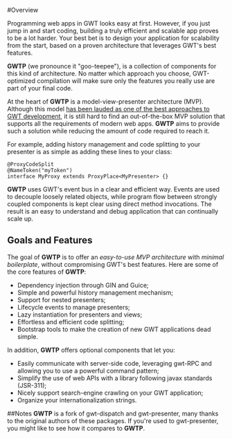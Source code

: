 #Overview

Programming web apps in GWT looks easy at first. However, if you just jump in and start coding, building a truly efficient and scalable app proves to be a lot harder. Your best bet is to design your application for scalability from the start, based on a proven architecture that leverages GWT's best features.

**GWTP** (we pronounce it "goo-teepee"), is a collection of components for this kind of architecture. No matter which approach you choose, GWT-optimized compilation will make sure only the features you really use are part of your final code.

At the heart of **GWTP** is a model-view-presenter architecture (MVP). Although this model [has been lauded as one of the best approaches to GWT development](https://youtu.be/PDuhR18-EdM), it is still hard to find an out-of-the-box MVP solution that supports all the requirements of modern web apps. **GWTP** aims to provide such a solution while reducing the amount of code required to reach it.

For example, adding history management and code splitting to your presenter is as simple as adding these lines to your class:

```
@ProxyCodeSplit
@NameToken("myToken")
interface MyProxy extends ProxyPlace<MyPresenter> {}
```

**GWTP** uses GWT's event bus in a clear and efficient way. Events are used to decouple loosely related objects, while program flow between strongly coupled components is kept clear using direct method invocations. The result is an easy to understand and debug application that can continually scale up.

## Goals and Features
The goal of **GWTP** is to offer an *easy-to-use MVP architecture* with *minimal boilerplate*, without compromising GWT's best features. Here are some of the core features of **GWTP**:

* Dependency injection through GIN and Guice;
* Simple and powerful history management mechanism;
* Support for nested presenters;
* Lifecycle events to manage presenters;
* Lazy instantiation for presenters and views;
* Effortless and efficient code splitting;
* Bootstrap tools to make the creation of new GWT applications dead simple.

In addition, **GWTP** offers optional components that let you:

* Easily communicate with server-side code, leveraging gwt-RPC and allowing you to use a powerful  command pattern;
* Simplify the use of web APIs with a library following javax standards (JSR-311);
* Nicely support search-engine crawling on your GWT application;
* Organize your internationalization strings.

##Notes
**GWTP** is a fork of gwt-dispatch and gwt-presenter, many thanks to the original authors of these packages. If you're used to gwt-presenter, you might like to see how it compares to **GWTP**.
